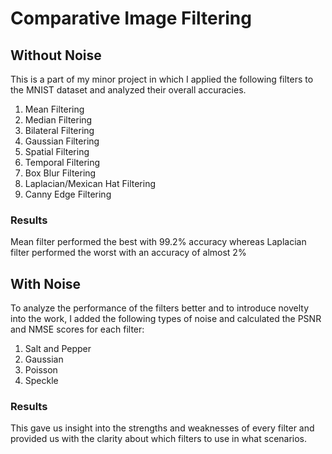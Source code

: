 # Comparative Image Filtering

## Without Noise
This is a part of my minor project in which I applied the following filters to the MNIST dataset and analyzed their overall accuracies.
1. Mean Filtering
2. Median Filtering
3. Bilateral Filtering
4. Gaussian Filtering
5. Spatial Filtering
6. Temporal Filtering
7. Box Blur Filtering
8. Laplacian/Mexican Hat Filtering
9. Canny Edge Filtering
### Results
Mean filter performed the best with 99.2% accuracy whereas Laplacian filter performed the worst with an accuracy of almost 2%
## With Noise
To analyze the performance of the filters better and to introduce novelty into the work, I added the following types of noise and calculated the PSNR and NMSE scores for each filter:
1. Salt and Pepper
2. Gaussian
3. Poisson
4. Speckle
### Results
This gave us insight into the strengths and weaknesses of every filter and provided us with the clarity about which filters to use in what scenarios.




